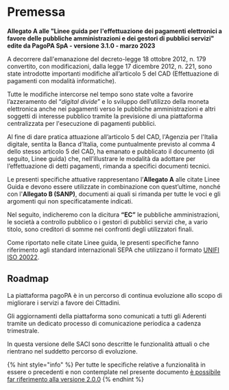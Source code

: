 # Premessa

**Allegato A alle "Linee guida per l'effettuazione dei pagamenti elettronici a favore delle pubbliche amministrazioni e dei gestori di pubblici servizi" edite da PagoPA SpA - versione 3.1.0 - marzo 2023**

A decorrere dall'emanazione del decreto-legge 18 ottobre 2012, n. 179 convertito, con modificazioni, dalla legge 17 dicembre 2012, n. 221, sono state introdotte importanti modifiche all’articolo 5 del CAD (Effettuazione di pagamenti con modalità informatiche).&#x20;

Tutte le modifiche intercorse nel tempo sono state volte a favorire l’azzeramento del “_digital divide_” e lo sviluppo dell’utilizzo della moneta elettronica anche nei pagamenti verso le pubbliche amministrazioni e altri soggetti di interesse pubblico tramite la previsione di una piattaforma centralizzata per l'esecuzione di pagamenti pubblici.&#x20;

Al fine di dare pratica attuazione all’articolo 5 del CAD, l'Agenzia per l'Italia digitale, sentita la Banca d'Italia, come puntualmente previsto al comma 4 dello stesso articolo 5 del CAD, ha emanato e pubblicato il documento (di seguito, Linee guida) che, nell’illustrare le modalità da adottare per l’effettuazione di detti pagamenti, rimanda a specifici documenti tecnici.

Le presenti specifiche attuative rappresentano l’**Allegato A** alle citate Linee Guida e devono essere utilizzate in combinazione con quest’ultime, nonché con l'**Allegato B (SANP)**, documenti ai quali si rimanda per tutte le voci e gli argomenti qui non specificatamente indicati.

Nel seguito, indicheremo con la dicitura **“EC”** le pubbliche amministrazioni, le società a controllo pubblico o i gestori di pubblici servizi che, a vario titolo, sono creditori di somme nei confronti degli utilizzatori finali.

Come riportato nelle citate Linee guida, le presenti specifiche fanno riferimento agli standard internazionali SEPA che utilizzano il formato [UNIFI ISO 20022](http://www.iso20022.org/).

## Roadmap

La piattaforma pagoPA è in un percorso di continua evoluzione allo scopo di migliorare i servizi a favore dei Cittadini.&#x20;

Gli aggiornamenti della piattaforma sono comunicati a tutti gli Aderenti tramite un dedicato processo di comunicazione periodica a cadenza trimestrale.&#x20;

In questa versione delle SACI sono descritte le funzionalità attuali o che rientrano nel suddetto percorso di evoluzione.

{% hint style="info" %}
Per tutte le specifiche relative a funzionalità in essere o precedenti e non contemplate nel presente documento [è possibile far riferimento alla versione 2.0.0](http://localhost:5000/o/KXYtsf32WSKm6ga638R3/s/E6d6iTzjBzUfzNoZjadZ/)
{% endhint %}
